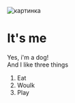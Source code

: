 ![картинка](https://www.purina.ru/sites/default/files/2020-08/akita-inu-2.jpg)
# It's me  
Yes, i'm a dog!  
And I like three things  
1. Eat
2. Woulk
3. Play